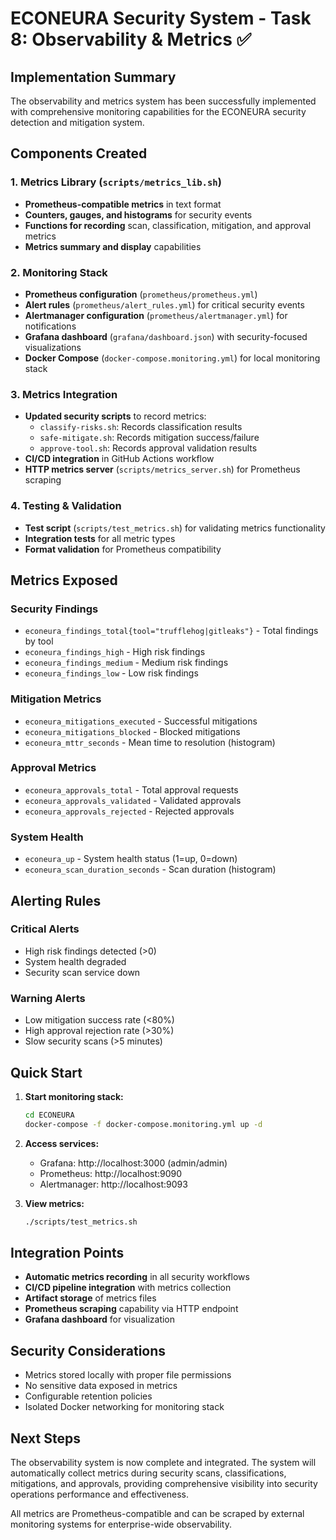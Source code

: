 # ECONEURA Security System - Task 8: Observability & Metrics ✅

## Implementation Summary

The observability and metrics system has been successfully implemented with comprehensive monitoring capabilities for the ECONEURA security detection and mitigation system.

## Components Created

### 1. Metrics Library (`scripts/metrics_lib.sh`)
- **Prometheus-compatible metrics** in text format
- **Counters, gauges, and histograms** for security events
- **Functions for recording** scan, classification, mitigation, and approval metrics
- **Metrics summary and display** capabilities

### 2. Monitoring Stack
- **Prometheus configuration** (`prometheus/prometheus.yml`)
- **Alert rules** (`prometheus/alert_rules.yml`) for critical security events
- **Alertmanager configuration** (`prometheus/alertmanager.yml`) for notifications
- **Grafana dashboard** (`grafana/dashboard.json`) with security-focused visualizations
- **Docker Compose** (`docker-compose.monitoring.yml`) for local monitoring stack

### 3. Metrics Integration
- **Updated security scripts** to record metrics:
  - `classify-risks.sh`: Records classification results
  - `safe-mitigate.sh`: Records mitigation success/failure
  - `approve-tool.sh`: Records approval validation results
- **CI/CD integration** in GitHub Actions workflow
- **HTTP metrics server** (`scripts/metrics_server.sh`) for Prometheus scraping

### 4. Testing & Validation
- **Test script** (`scripts/test_metrics.sh`) for validating metrics functionality
- **Integration tests** for all metric types
- **Format validation** for Prometheus compatibility

## Metrics Exposed

### Security Findings
- `econeura_findings_total{tool="trufflehog|gitleaks"}` - Total findings by tool
- `econeura_findings_high` - High risk findings
- `econeura_findings_medium` - Medium risk findings
- `econeura_findings_low` - Low risk findings

### Mitigation Metrics
- `econeura_mitigations_executed` - Successful mitigations
- `econeura_mitigations_blocked` - Blocked mitigations
- `econeura_mttr_seconds` - Mean time to resolution (histogram)

### Approval Metrics
- `econeura_approvals_total` - Total approval requests
- `econeura_approvals_validated` - Validated approvals
- `econeura_approvals_rejected` - Rejected approvals

### System Health
- `econeura_up` - System health status (1=up, 0=down)
- `econeura_scan_duration_seconds` - Scan duration (histogram)

## Alerting Rules

### Critical Alerts
- High risk findings detected (>0)
- System health degraded
- Security scan service down

### Warning Alerts
- Low mitigation success rate (<80%)
- High approval rejection rate (>30%)
- Slow security scans (>5 minutes)

## Quick Start

1. **Start monitoring stack:**
   ```bash
   cd ECONEURA
   docker-compose -f docker-compose.monitoring.yml up -d
   ```

2. **Access services:**
   - Grafana: http://localhost:3000 (admin/admin)
   - Prometheus: http://localhost:9090
   - Alertmanager: http://localhost:9093

3. **View metrics:**
   ```bash
   ./scripts/test_metrics.sh
   ```

## Integration Points

- **Automatic metrics recording** in all security workflows
- **CI/CD pipeline integration** with metrics collection
- **Artifact storage** of metrics files
- **Prometheus scraping** capability via HTTP endpoint
- **Grafana dashboard** for visualization

## Security Considerations

- Metrics stored locally with proper file permissions
- No sensitive data exposed in metrics
- Configurable retention policies
- Isolated Docker networking for monitoring stack

## Next Steps

The observability system is now complete and integrated. The system will automatically collect metrics during security scans, classifications, mitigations, and approvals, providing comprehensive visibility into security operations performance and effectiveness.

All metrics are Prometheus-compatible and can be scraped by external monitoring systems for enterprise-wide observability.
